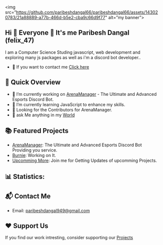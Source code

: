 <img src=”https://github.com/paribeshdangal66/paribeshdangal66/assets/143020783/21a88889-a77b-466d-b5e2-cba9c66d9f77" alt=”my banner”>
## Hi 👋 Everyone 👥 It's me Paribesh Dangal (felix_47)

I am a Computer Science Studing javascript, web development and exploring many js packages as well as i'm a discord bot developer..
- 🤙 If you want to contact me [Click here](https://discord.gg/Q52p7cuBHY)

## 🚀 Quick Overview

- 🔭 I’m currently working on [ArenaManager](https://github.com/arenamanagerofficial/arenamanager/blob/main/README.md) -  The Ultimate and Advanced Esports Discord Bot.
- 🌱 I’m currently learning JavaScript to enhance my skills.
- 👥 Looking for the Contributors for ArenaManager.
- 💬 ask Me anything in my [World](https://discord.gg/Q52p7cuBHY)
  
## 📚 Featured Projects 

- [ArenaManager](https://github.com/arenamanagerofficial/arenamanager/blob/main/README.md): The Ultimate and Advanced Esports Discord Bot Providing you service.
- [Burnie](): Working on It.
- [Upcomming More](https://discord.gg/Q52p7cuBHY): Join me for Getting Updates of upcomming Projects.

## 📊 Statistics: 


## 📬 Contact Me
- Email: paribeshdangal949@gmail.com

## ❤ Support Us

If you find our work intresting, consider supporting our [Projects](https://discord.gg/Q52p7cuBHY)


